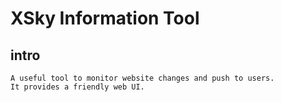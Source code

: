# XSky Information Tool
## intro
    A useful tool to monitor website changes and push to users.
    It provides a friendly web UI.


